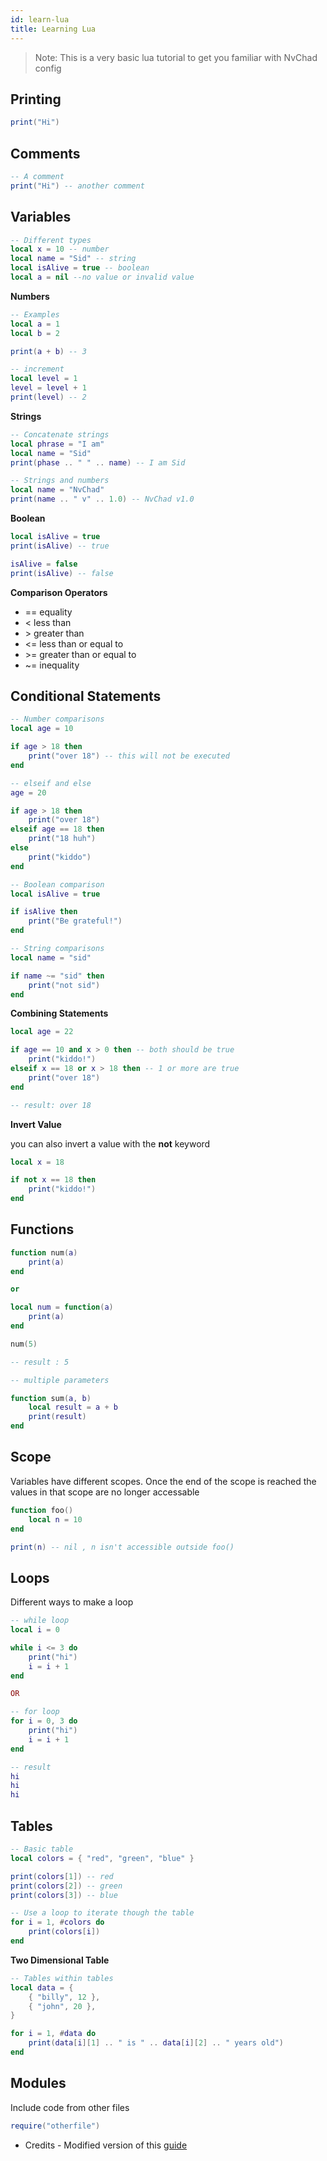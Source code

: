 ```yaml
---
id: learn-lua
title: Learning Lua
---
```


> Note: This is a very basic lua tutorial to get you familiar with NvChad config

## Printing

```lua
print("Hi")
```

## Comments

```lua
-- A comment
print("Hi") -- another comment
```

## Variables

```lua
-- Different types
local x = 10 -- number
local name = "Sid" -- string
local isAlive = true -- boolean
local a = nil --no value or invalid value
```

**Numbers**

```lua
-- Examples
local a = 1
local b = 2

print(a + b) -- 3
```

```lua
-- increment
local level = 1
level = level + 1
print(level) -- 2
```

**Strings**

```lua
-- Concatenate strings
local phrase = "I am"
local name = "Sid"
print(phase .. " " .. name) -- I am Sid

-- Strings and numbers
local name = "NvChad"
print(name .. " v" .. 1.0) -- NvChad v1.0
```

**Boolean**

```lua
local isAlive = true
print(isAlive) -- true

isAlive = false
print(isAlive) -- false
```

**Comparison Operators**

- == equality
- < less than
- \> greater than
- <= less than or equal to
- \>= greater than or equal to
- ~= inequality

## Conditional Statements

```lua
-- Number comparisons
local age = 10

if age > 18 then
    print("over 18") -- this will not be executed
end

-- elseif and else
age = 20

if age > 18 then
    print("over 18")
elseif age == 18 then
    print("18 huh")
else
    print("kiddo")
end
```

```lua
-- Boolean comparison
local isAlive = true

if isAlive then
    print("Be grateful!")
end

-- String comparisons
local name = "sid"

if name ~= "sid" then
    print("not sid")
end
```

**Combining Statements**

```lua
local age = 22

if age == 10 and x > 0 then -- both should be true
    print("kiddo!")
elseif x == 18 or x > 18 then -- 1 or more are true
    print("over 18")
end

-- result: over 18
```

**Invert Value**

you can also invert a value with the **not** keyword

```lua
local x = 18

if not x == 18 then
    print("kiddo!")
end
```

## Functions

```lua
function num(a)
    print(a)
end

or

local num = function(a)
    print(a)
end

num(5)

-- result : 5
```

```lua
-- multiple parameters

function sum(a, b)
    local result = a + b
    print(result)
end
```

## Scope

Variables have different scopes. Once the end of the scope is reached the values in that scope are no longer accessable

```lua
function foo()
    local n = 10
end

print(n) -- nil , n isn't accessible outside foo()
```

## Loops

Different ways to make a loop

```lua
-- while loop
local i = 0

while i <= 3 do
    print("hi")
    i = i + 1
end

OR

-- for loop
for i = 0, 3 do
    print("hi")
    i = i + 1
end

-- result
hi
hi
hi
```

## Tables

```lua
-- Basic table
local colors = { "red", "green", "blue" }

print(colors[1]) -- red
print(colors[2]) -- green
print(colors[3]) -- blue

-- Use a loop to iterate though the table
for i = 1, #colors do
    print(colors[i])
end
```

**Two Dimensional Table**

```lua
-- Tables within tables
local data = {
    { "billy", 12 },
    { "john", 20 },
}

for i = 1, #data do
    print(data[i][1] .. " is " .. data[i][2] .. " years old")
end
```

## Modules

Include code from other files

```lua
require("otherfile")
```

- Credits - Modified version of this [guide](https://github.com/pohka/Lua-Beginners-Guide)
